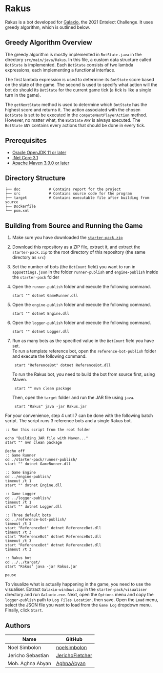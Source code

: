 # Rakus
Rakus is a bot developed for [Galaxio](https://github.com/EntelectChallenge/2021-Galaxio), the 2021 Entelect Challenge. It uses greedy algorithm, which is outlined below.

## Greedy Algorithm Overview
The greedy algorithm is mostly implemented in `BotState.java`
in the directory `src/main/java/Rakus`. In this file, a custom
data structure called `BotState` is implemented. Each `BotState`
consists of two lambda expressions, each implementing a functional
interface.

The first lambda expression is used to determine its `BotState` score
based on the state of the game. The second is used to specify what
action will the bot do should its `BotState` for the current game tick
(a tick is like a single turn in the game).

The `getNextState` method is used to determine which `BotState` has
the highest score and returns it. The action associated with the chosen
`BotState` is set to be executed in the `computeNextPlayerAction` method.
However, no matter what, the `BotState` `ANY` is always executed.
The `BotState` `ANY` contains every actions that should be done in
every tick.

## Prerequisites
- [Oracle OpenJDK 11 or later](https://www.oracle.com/java/technologies/downloads/)
- [.Net Core 3.1](https://dotnet.microsoft.com/en-us/download/dotnet/3.1)
- [Apache Maven 3.9.0 or later](https://maven.apache.org/download.cgi)

## Directory Structure
```text
├── doc             # Contains report for the project
├── src             # Contains source code for the program
├── target          # Contains executable file after building from source
├── Dockerfile
└── pom.xml
```

## Building from Source and Running the Game
1. Make sure you have downloaded the [`starter-pack.zip`](https://github.com/EntelectChallenge/2021-Galaxio/releases/tag/2021.3.2)
2. [Download](https://github.com/noelsimbolon/Tubes1_Rakus/archive/refs/heads/main.zip) this repository as a ZIP file, extract it,
   and extract the `starter-pack.zip` to the root directory of this repository (the same directory as `src`)
3. Set the number of bots (the `BotCount` field) you want to run in `appsettings.json` in the folder `runner-publish` and `engine-publish` inside the
   `starter-pack` folder
4. Open the `runner-publish` folder and execute the following command.

    ```shell
    start "" dotnet GameRunner.dll
    ```
5. Open the `engine-publish` folder and execute the following command.

    ```shell
    start "" dotnet Engine.dll
    ```
6. Open the `logger-publish` folder and execute the following command.

    ```shell
    start "" dotnet Logger.dll
    ```
7. Run as many bots as the specified value in the `BotCount` field you have set.\
   To run a template reference bot, open the `reference-bot-publish` folder
   and execute the following command.

   ```shell
    start "ReferenceBot" dotnet ReferenceBot.dll
    ```
   To run the Rakus bot, you need to build the bot from source first, using Maven.

   ```shell
    start "" mvn clean package
    ```
   Then, open the `target` folder and run the JAR file using `java`.

   ```shell
    start "Rakus" java -jar Rakus.jar
    ```

For your convenience, step 4 until 7 can be done with the following batch script.
The script runs 3 reference bots and a single Rakus bot.
```shell
:: Run this script from the root folder

echo "Building JAR file with Maven..."
start "" mvn clean package

@echo off
:: Game Runner
cd ./starter-pack/runner-publish/
start "" dotnet GameRunner.dll

:: Game Engine
cd ../engine-publish/
timeout /t 1
start "" dotnet Engine.dll

:: Game Logger
cd ../logger-publish/
timeout /t 1
start "" dotnet Logger.dll

:: Three default bots
cd ../reference-bot-publish/
timeout /t 3
start "ReferenceBot" dotnet ReferenceBot.dll
timeout /t 3
start "ReferenceBot" dotnet ReferenceBot.dll
timeout /t 3
start "ReferenceBot" dotnet ReferenceBot.dll
timeout /t 3

:: Rakus bot
cd ../../target/
start "Rakus" java -jar Rakus.jar

pause
```

To visualize what is actually happening in the game, you need to use the visualiser.
Extract `Galaxio-windows.zip` in the `starter-pack/visualiser` directory and run `Galaxio.exe`.
Next, open the `Options` menu and copy the `logger-publish` path to `Log Files Location`, then save.
Open the `Load` menu, select the JSON file you want to load from the `Game Log` dropdown menu.
Finally, click `Start`.

## Authors
| Name              | GitHub                                                |
|-------------------|-------------------------------------------------------|
| Noel Simbolon     | [noelsimbolon](https://github.com/noelsimbolon)       |
| Jericho Sebastian | [JerichoFletcher](https://github.com/JerichoFletcher) |
| Moh. Aghna Abyan  | [AghnaAbyan](https://github.com/AghnaAbyan)           |
